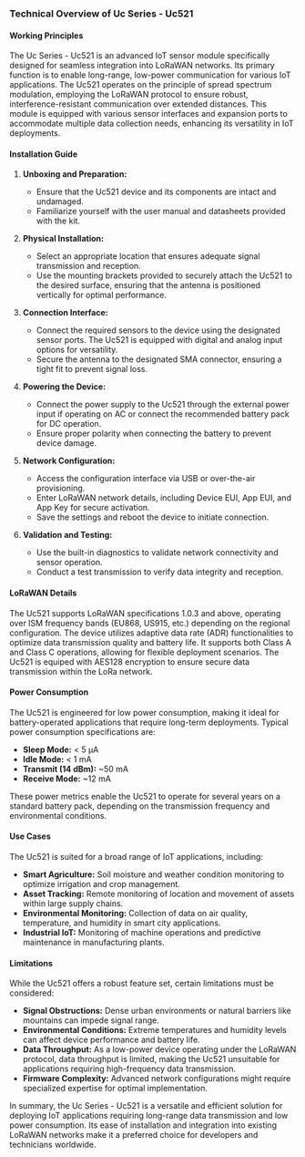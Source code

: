 ### Technical Overview of Uc Series - Uc521

#### Working Principles

The Uc Series - Uc521 is an advanced IoT sensor module specifically designed for seamless integration into LoRaWAN networks. Its primary function is to enable long-range, low-power communication for various IoT applications. The Uc521 operates on the principle of spread spectrum modulation, employing the LoRaWAN protocol to ensure robust, interference-resistant communication over extended distances. This module is equipped with various sensor interfaces and expansion ports to accommodate multiple data collection needs, enhancing its versatility in IoT deployments.

#### Installation Guide

1. **Unboxing and Preparation:**
   - Ensure that the Uc521 device and its components are intact and undamaged.
   - Familiarize yourself with the user manual and datasheets provided with the kit.

2. **Physical Installation:**
   - Select an appropriate location that ensures adequate signal transmission and reception.
   - Use the mounting brackets provided to securely attach the Uc521 to the desired surface, ensuring that the antenna is positioned vertically for optimal performance.

3. **Connection Interface:**
   - Connect the required sensors to the device using the designated sensor ports. The Uc521 is equipped with digital and analog input options for versatility.
   - Secure the antenna to the designated SMA connector, ensuring a tight fit to prevent signal loss.

4. **Powering the Device:**
   - Connect the power supply to the Uc521 through the external power input if operating on AC or connect the recommended battery pack for DC operation.
   - Ensure proper polarity when connecting the battery to prevent device damage.

5. **Network Configuration:**
   - Access the configuration interface via USB or over-the-air provisioning.
   - Enter LoRaWAN network details, including Device EUI, App EUI, and App Key for secure activation.
   - Save the settings and reboot the device to initiate connection.

6. **Validation and Testing:**
   - Use the built-in diagnostics to validate network connectivity and sensor operation.
   - Conduct a test transmission to verify data integrity and reception.

#### LoRaWAN Details

The Uc521 supports LoRaWAN specifications 1.0.3 and above, operating over ISM frequency bands (EU868, US915, etc.) depending on the regional configuration. The device utilizes adaptive data rate (ADR) functionalities to optimize data transmission quality and battery life. It supports both Class A and Class C operations, allowing for flexible deployment scenarios. The Uc521 is equiped with AES128 encryption to ensure secure data transmission within the LoRa network.

#### Power Consumption

The Uc521 is engineered for low power consumption, making it ideal for battery-operated applications that require long-term deployments. Typical power consumption specifications are:
- **Sleep Mode:** < 5 µA
- **Idle Mode:** < 1 mA
- **Transmit (14 dBm):** ~50 mA
- **Receive Mode:** ~12 mA

These power metrics enable the Uc521 to operate for several years on a standard battery pack, depending on the transmission frequency and environmental conditions.

#### Use Cases

The Uc521 is suited for a broad range of IoT applications, including:
- **Smart Agriculture:** Soil moisture and weather condition monitoring to optimize irrigation and crop management.
- **Asset Tracking:** Remote monitoring of location and movement of assets within large supply chains.
- **Environmental Monitoring:** Collection of data on air quality, temperature, and humidity in smart city applications.
- **Industrial IoT:** Monitoring of machine operations and predictive maintenance in manufacturing plants.

#### Limitations

While the Uc521 offers a robust feature set, certain limitations must be considered:
- **Signal Obstructions:** Dense urban environments or natural barriers like mountains can impede signal range.
- **Environmental Conditions:** Extreme temperatures and humidity levels can affect device performance and battery life.
- **Data Throughput:** As a low-power device operating under the LoRaWAN protocol, data throughput is limited, making the Uc521 unsuitable for applications requiring high-frequency data transmission.
- **Firmware Complexity:** Advanced network configurations might require specialized expertise for optimal implementation.

In summary, the Uc Series - Uc521 is a versatile and efficient solution for deploying IoT applications requiring long-range data transmission and low power consumption. Its ease of installation and integration into existing LoRaWAN networks make it a preferred choice for developers and technicians worldwide.